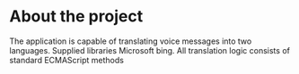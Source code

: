 # About the project

The application is capable of translating voice messages into two languages. Supplied libraries Microsoft bing. All translation logic consists of standard ECMAScript methods
